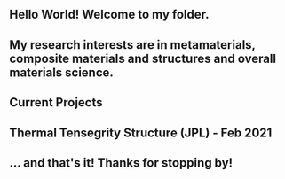 ## Hello World! Welcome to my folder.

## My research interests are in metamaterials, composite materials and structures and overall materials science.

## Current Projects
## Thermal Tensegrity Structure (JPL)  - Feb 2021

## ... and that's it! Thanks for stopping by!